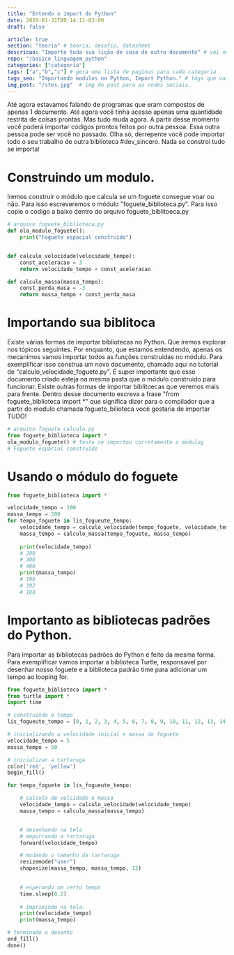 ```yaml
---
title: "Entendo o import do Python"
date: 2020-01-31T00:14:11-03:00
draft: false

article: true
section: "teoria" # teoria, desafio, datasheet
descricao: "Importe toda sua lição de casa de outro documento" # vai no seo tbm
repo: "/basico_linguagem_python"
categories: ["categoria"]
tags: ["a","b","c"] # gera uma lista de paginas para cada categoria
tags_seo: "Importando modulos no Python, Import Python." # tags que vai no seo
img_post: "/stes.jpg"  # img do post para as redes sociais.
---
```


Até agora estavamos falando de programas que eram compostos de apenas 1 documento. Até agora você tinha acesso apenas uma quantidade restrita de coisas prontas. Mas tudo muda agora. A partir desse momento você poderá importar códigos prontos feitos por outra pessoa. Essa outra pessoa pode ser você no passado. Olha só, derrepente você pode importar todo o seu trabalho de outra biblioteca #dev_sincero. Nada se constroi tudo se importa!

# Construindo um modulo.

Iremos construir o módulo que calcula se um foguete consegue voar ou não. Para isso escreveremos o módulo "foguete_biblioteca.py". Para isso copie o codigo a baixo dentro do arquivo foguete_biblitoeca.py

```python
# arquivo foguete_biblioteca.py
def ola_modulo_foguete():
    print("Foguete espacial construído")


def calculo_velocidade(velocidade_tempo):
    const_aceleracao = 3
    return velocidade_tempo + const_aceleracao

def calculo_massa(massa_tempo):
    const_perda_masa = -3
    return massa_tempo + const_perda_masa


```
# Importando sua biblitoca

Existe várias formas de importar bibliotecas no Python. Que iremos explorar nos tópicos seguintes. Por enquanto, que estamos entendendo, apenas os mecanimos vamos importar todos as funções construidas no módulo. Para exemplificar isso construa um novo documento, chamado aqui no tutorial de "calculo_velocidade_foguete.py". É super importante que esse documento criado esteja na mesma pasta que o módulo construido para funcionar. Existe outras formas de importar biblitoecas que veremos mais para frente. Dentro desse documento escreva a frase "from foguete_biblioteca import *" que significa dizer para o compilador que a partir do modulo chamada foguete_bilioteca você gostaria de importar TUDO! 

``` python
# arquivo foguete_calculo.py
from foguete_biblioteca import *
ola_modulo_foguete() # testa se importou corretamente o módulog
# Foguete espacial construído
```

# Usando o módulo do foguete

```python
from foguete_biblioteca import *

velocidade_tempo = 100
massa_tempo = 200
for tempo_foguete in lis_fogueute_tempo:
    velocidade_tempo = calculo_velocidade(tempo_foguete, velocidade_tempo)
    massa_tempo = calculo_massa(tempo_foguete, massa_tempo)
    
    print(velocidade_tempo)
    # 200
    # 300
    # 400
    print(massa_tempo)
    # 196
    # 192
    # 188
```

# Importanto as bibliotecas padrões do Python.
Para importar as bibliotecas padrões do Python é feito da mesma forma. Para exemplificar vamos importar a biblioteca Turtle, responsavel por desenhar nosso foguete e a biblioteca padrão time para adicionar um tempo ao looping for.



```python
from foguete_biblioteca import *
from turtle import *
import time

# construindo o tempo
lis_fogueute_tempo = [0, 1, 2, 3, 4, 5, 6, 7, 8, 9, 10, 11, 12, 13, 14, 15] #segundos

# inicializando a velocidade inicial e massa do foguete
velocidade_tempo = 5 
massa_tempo = 50

# inicializar a tartaruga
color('red', 'yellow')
begin_fill()

for tempo_foguete in lis_fogueute_tempo:

    # calculo de velcidade e massa
    velocidade_tempo = calculo_velocidade(velocidade_tempo)
    massa_tempo = calculo_massa(massa_tempo)


    # desenhando na tela
    # empurrando a tartaruga
    forward(velocidade_tempo)

    # mudando o tamanho da tartaruga
    resizemode("user") 
    shapesize(massa_tempo, massa_tempo, 12)
    

    # esperando um certo tempo 
    time.sleep(0.2)
    
    # Imprimindo na tela.
    print(velocidade_tempo)
    print(massa_tempo)

# terminado o desenho
end_fill()
done()

```
